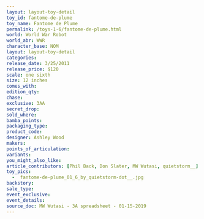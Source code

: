 ```yaml
---
layout: layout-toy-detail 
toy_id: fantome-de-plume
toy_name: Fantome de Plume
permalink: /toys-1-6/fantome-de-plume.html
world: World War Robot
world_abr: WWR
character_base: NOM
layout: layout-toy-detail
categories: 
release_date: 3/25/2011
release_price: $120 
scale: one sixth
size: 12 inches
comes_with: 
edition_qty: 
chase: 
exclusive: 3AA
secret_drop: 
sold_where: 
bamba_points: 
packaging_type: 
product_code: 
designer: Ashley Wood
makers: 
points_of_articulation: 
variants: 
you_might_also_like: 
article_contributors: [Phil Back, Don Slater, MW Wutasi, quietstorm__]
toy_pics: 
  -  fantome-de-plume_01_6_by_quietstorm-dot__.jpg
backstory: 
sale_type: 
event_exclusive: 
event_details: 
source_doc: MW Wutasi - 3A spreadsheet - 01-15-2019
---
```

 